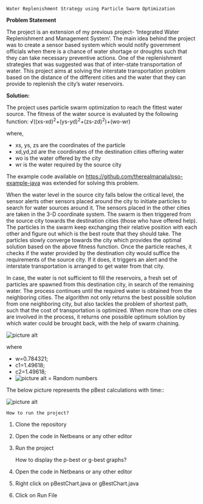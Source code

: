     Water Replenishment Strategy using Particle Swarm Optimization
    

**Problem Statement**

The project is an extension of my previous project- ‘Integrated Water Replenishment and Management System’. 
The main idea behind the project was to create a sensor based system which would notify government officials when there is a chance of water shortage or droughts such that they can take necessary preventive actions. 
One of the replenishment strategies that was suggested was that of inter-state transportation of water. This project aims at solving the interstate transportation problem based on the distance of the different cities and the water that they can provide to replenish the city’s water reservoirs.


**Solution:**


The project uses particle swarm optimization to reach the fittest water source. The fitness of the water source is evaluated by the following function:
√((xs-xd)<sup>2</sup>+(ys-yd)<sup>2</sup>+(zs-zd)<sup>2</sup>)+(wo-wr)

where,
-   xs, ys, zs are the coordinates of the particle
-   xd,yd,zd are the coordinates of the destination cities offering water
-   wo is the water offered by the city
-   wr is the water required by the source city


The example code available on https://github.com/therealmanalu/pso-example-java was extended for solving this problem.

When the water level in the source city falls below the critical level, the sensor alerts other sensors placed around the city to initiate particles to search for water sources around it. The sensors placed in the other cities are taken in the 3-D coordinate system.
The swarm is then triggered from the source city towards the destination cities (those who have offered help). The particles in the swarm keep exchanging their relative position with each other and figure out which is the best route that they should take. The particles slowly converge towards the city which provides the optimal solution based on the above fitness function. 
Once the particle reaches, it checks if the water provided by the destination city would suffice the requirements of the source city. If it does, it triggers an alert and the interstate transportation is arranged to get water from that city.


In case, the water is not sufficient to fill the reservoirs, a fresh set of particles are spawned from this destination city, in search of the remaining water. The process continues until the required water is obtained from the neighboring cities.
The algorithm not only returns the best possible solution from one neighboring city, but also tackles the problem of shortest path, such that the cost of transportation is optimized. When more than one cities are involved in the process, it returns one possible optimum solution by which water could be brought back, with the help of swarm chaining.



![picture alt](https://s3.amazonaws.com/ranadeep.space/images/PSO+Formula.jpg "PSO Formula")

where 
-   w=0.784321;
-   c1=1.49618;
-   c2=1.49618;
-   ![picture alt](https://s3.amazonaws.com/ranadeep.space/images/PSOsymbol.jpg "symbol")
  = Random numbers




The below picture represents the pBest calculations with time::


![picture alt](https://s3.amazonaws.com/ranadeep.space/images/PSOsymbol.jpg "symbol")




    How to run the project?

1. Clone the repository
2. Open the code in Netbeans or any other editor
3. Run the project

  
    How to display the p-best or g-best graphs?

1. Open the code in Netbeans or any other editor
2. Right click on pBestChart.java or gBestChart.java
3. Click on Run File
